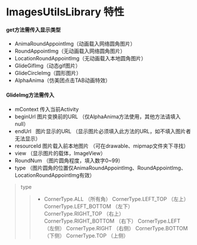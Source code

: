 # ImagesUtilsLibrary 特性
#### get方法需传入显示类型
* AnimaRoundAppointImg（动画载入网络圆角图片）
* RoundAppointImg（无动画载入网络圆角图片）
* LocationRoundAppointImg（无动画载入本地圆角图片）
* GlideGifImg（动态gif图片）
* GlideCircleImg（圆形图片）
* AlphaAnima（仿美团点击TAB动画特效）
#### GlideImg方法需传入
* mContext 传入当前Activity
* beginUrl 图片变换前的URL （仅AlphaAnima方法使用，其他方法请填入null）
* endUrl   图片显示的URL （显示图片必须填入此方法的URL，如不填入图片者无法显示）
* resourceId 图片载入前本地图片 （可在drawable、mipmap文件夹下寻找）
* view （显示图片的载体，ImageView）
* RoundNum （图片圆角程度，填入数字0~99）
* type （图片圆角的位置仅AnimaRoundAppointImg、RoundAppointImg、LocationRoundAppointImg有效）
>type
>>* CornerType.ALL （所有角）
>>CornerType.LEFT_TOP （左上）
>>CornerType.LEFT_BOTTOM （左下）
>>CornerType.RIGHT_TOP （右上）
>>CornerType.RIGHT_BOTTOM （右下）
>>CornerType.LEFT （左侧）
>>CornerType.RIGHT （右侧）
>>CornerType.BOTTOM （下侧）
>>CornerType.TOP （上侧）
